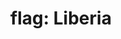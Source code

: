 ---
layout: flags
title: "flag: Liberia"
emoji: flag_liberia
permalink: 🇱🇷.html
image: assets/img/3moji/flag_liberia.png
---